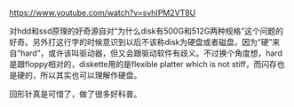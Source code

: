 <!-- ex_nolevel -->
https://www.youtube.com/watch?v=svhIPM2VT8U

对hdd和ssd原理的好奇源自对“为什么disk有500G和512G两种规格”这个问题的好奇。另外打这行字的时候意识到以后不该称disk为硬盘或者磁盘，因为“硬”来自“hard”，或许该叫驱动器，但又会跟驱动软件有歧义。不过换个角度想，hard是跟floppy相对的，diskette用的是flexible platter which is not stiff，而闪存也是硬的，所以其实也可以理解作硬盘。

回形针真是可惜了，做了很多好科普。